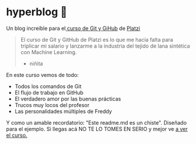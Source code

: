 # hyperblog 💚
Un blog increíble para el[ curso de Git y GiHub](https://platzi.com/cursos/git-github/) 
de [Platzi](https://platzi.com) 
>El curso de Git y GitHub de Platzi es lo que me hacía falta para triplicar mi
salario y lanzarme a la industria del tejido de lana sintética con Machine
Learning.
> - niñita

En este curso vemos de todo:
* Todos los comandos de Git
* El flujo de trabajo en GitHub
* El verdadero amor por las buenas prácticas
* Trucos muy locos del profesor
* Las personalidades múltiples de Freddy 

Y como un amable recordatorio: "Este readme.md es un chiste". Diseñado
para el ejemplo. Si llegas acá NO TE LO TOMES EN SERIO y mejor ve [a ver el
curso.](https://platzi.com/cursos/git-github/) 
